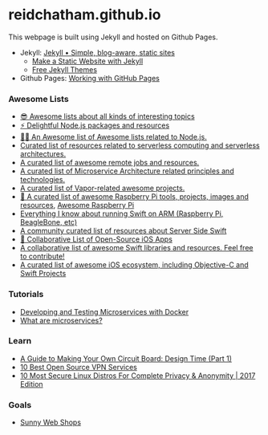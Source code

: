 # reidchatham.github.io

This webpage is built using Jekyll and hosted on Github Pages.

- Jekyll: [Jekyll • Simple, blog-aware, static sites](https://jekyllrb.com)
    * [Make a Static Website with Jekyll](https://www.taniarascia.com/make-a-static-website-with-jekyll/)
    * [Free Jekyll Themes](https://jekyllthemes.io/free)
- Github Pages: [Working with GitHub Pages](https://help.github.com/en/categories/working-with-github-pages)

### Awesome Lists
- [😎 Awesome lists about all kinds of interesting topics](https://github.com/sindresorhus/awesome)
- [⚡️ Delightful Node.js packages and resources](https://github.com/sindresorhus/awesome-nodejs)
- [🐢🚀 An Awesome list of Awesome lists related to Node.js.](https://github.com/bnb/awesome-awesome-nodejs)
- [Curated list of resources related to serverless computing and serverless architectures.](github.com/pmuens/awesome-serverless)
- [A curated list of awesome remote jobs and resources.](https://github.com/lukasz-madon/awesome-remote-job)
- [A curated list of Microservice Architecture related principles and technologies.](https://github.com/mfornos/awesome-microservices)
- [A curated list of Vapor-related awesome projects.](https://github.com/Cellane/awesome-vapor)
- [📝 A curated list of awesome Raspberry Pi tools, projects, images and resources](https://github.com/thibmaek/awesome-raspberry-pi), [Awesome Raspberry Pi](https://awesome-rpi.netlify.com)
- [Everything I know about running Swift on ARM (Raspberry Pi, BeagleBone, etc)](https://github.com/cellularmitosis/awesome-swift-arm)
- [A community curated list of resources about Server Side Swift](https://github.com/OptionalValue/awesome-server-side-swift#packages)
- [📱 Collaborative List of Open-Source iOS Apps](https://github.com/dkhamsing/open-source-ios-apps)
- [A collaborative list of awesome Swift libraries and resources. Feel free to contribute!](https://github.com/matteocrippa/awesome-swift)
- [A curated list of awesome iOS ecosystem, including Objective-C and Swift Projects](https://github.com/vsouza/awesome-ios)


### Tutorials
- [Developing and Testing Microservices with Docker](https://mherman.org/blog/developing-and-testing-microservices-with-docker/)
- [What are microservices?](https://microservices.io)


### Learn
- [A Guide to Making Your Own Circuit Board: Design Time (Part 1)](https://blog.upverter.com/2019/08/27/a-guide-to-making-your-own-circuit-board-design-time-part-1/)
- [10 Best Open Source VPN Services](https://www.drfone.biz/vpn/open-source-vpn.html)
- [10 Most Secure Linux Distros For Complete Privacy & Anonymity | 2017 Edition](https://fossbytes.com/secure-linux-distros-privacy-anonymity/)


### Goals
- [Sunny Web Shops](http://sunnywebshops.com/welcome-to-sunny-web-shops)
